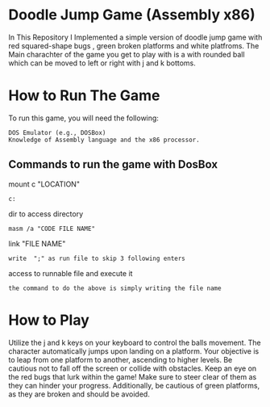 # Doodle Jump Game (Assembly x86) 

In This Repository I Implemented a simple version of doodle jump game with red squared-shape bugs , green broken platforms and white platfroms. The Main charachter of the game you get to play with is a with rounded ball which can be moved to left or right with j and k bottoms.

# How to Run The Game

To run this game, you will need the following:

    DOS Emulator (e.g., DOSBox)
    Knowledge of Assembly language and the x86 processor.

## Commands to run the game with DosBox

mount c "LOCATION"

    c:
dir to access directory

    masm /a "CODE FILE NAME"
link "FILE NAME"

    write  ";" as run file to skip 3 following enters 
    
access to runnable file and execute it

    the command to do the above is simply writing the file name
    
# How to Play 
Utilize the j and k keys on your keyboard to control the balls movement. The character automatically jumps upon landing on a platform. Your objective is to leap from one platform to another, ascending to higher levels. Be cautious not to fall off the screen or collide with obstacles. Keep an eye on the red bugs that lurk within the game! Make sure to steer clear of them as they can hinder your progress. Additionally, be cautious of green platforms, as they are broken and should be avoided.
